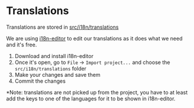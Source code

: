 # Translations

Translations are stored in [src/i18n/translations](https://github.com/etcaterva/eas-frontend/tree/master/src/i18n/translations)

We are using [i18n-editor](https://github.com/jcbvm/i18n-editor) to edit our translations as it does what we need and it's free.

1. Download and install i18n-editor
2. Once it's open, go to `File` -> `Import project...` and choose the `src/i18n/translations` folder
3. Make your changes and save them
4. Commit the changes

\*Note: translations are not picked up from the project, you have to at least add the keys to one of the languages for it to be shown in i18n-editor.
